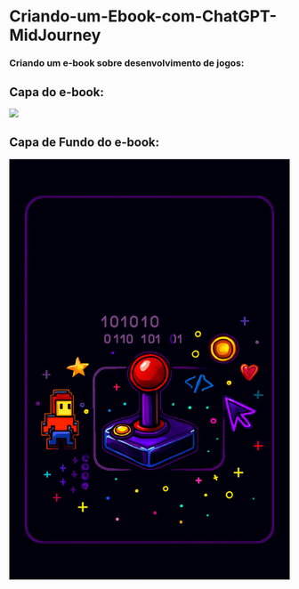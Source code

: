 # Criando-um-Ebook-com-ChatGPT-MidJourney

### Criando um e-book sobre desenvolvimento de jogos:

## Capa do e-book: 
<img src="Capa do ebook 01.png">

## Capa de Fundo do e-book:
<img src="Fundo para capa 02.png">
